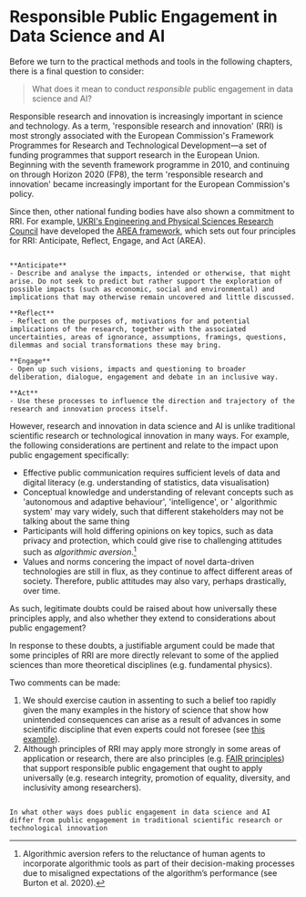 # Responsible Public Engagement in Data Science and AI
Before we turn to the practical methods and tools in the following chapters, there is a final question to consider:

> What does it mean to conduct *responsible* public engagement in data science and AI?

Responsible research and innovation is increasingly important in science and technology.
As a term, 'responsible research and innovation' (RRI) is most strongly associated with the European Commission's Framework Programmes for Research and Technological Development—a set of funding programmes that support research in the European Union.
Beginning with the seventh framework programme in 2010, and continuing on through Horizon 2020 (FP8), the term 'responsible research and innovation' became increasingly important for the European Commission's policy.

Since then, other national funding bodies have also shown a commitment to RRI.
For example, [UKRI's Engineering and Physical Sciences Research Council](https://www.ukri.org/councils/epsrc/) have developed the [AREA framework](https://www.ukri.org/about-us/epsrc/our-policies-and-standards/framework-for-responsible-innovation/), which sets out four principles for RRI: Anticipate, Reflect, Engage, and Act (AREA).

```{admonition} AREA Principles

**Anticipate**
- Describe and analyse the impacts, intended or otherwise, that might arise. Do not seek to predict but rather support the exploration of possible impacts (such as economic, social and environmental) and implications that may otherwise remain uncovered and little discussed.

**Reflect**
- Reflect on the purposes of, motivations for and potential implications of the research, together with the associated uncertainties, areas of ignorance, assumptions, framings, questions, dilemmas and social transformations these may bring.

**Engage**
- Open up such visions, impacts and questioning to broader deliberation, dialogue, engagement and debate in an inclusive way.

**Act**
- Use these processes to influence the direction and trajectory of the research and innovation process itself.
```

However, research and innovation in data science and AI is unlike traditional scientific research or technological innovation in many ways.
For example, the following considerations are pertinent and relate to the impact upon public engagement specifically:

- Effective public communication requires sufficient levels of data and digital literacy (e.g. understanding of statistics, data visualisation)
- Conceptual knowledge and understanding of relevant concepts such as 'autonomous and adaptive behaviour', 'intelligence', or ' algorithmic system' may vary widely, such that different stakeholders may not be talking about the same thing
- Participants will hold differing opinions on key topics, such as data privacy and protection, which could give rise to challenging attitudes such as *algorithmic aversion*.[^aversion]
- Values and norms concering the impact of novel darta-driven technologies are still in flux, as they continue to affect different areas of society. Therefore, public attitudes may also vary, perhaps drastically, over time.

[^aversion]: Algorithmic aversion refers to the reluctance of human agents to incorporate algorithmic tools as part of their decision-making processes due to misaligned expectations of the algorithm’s performance (see Burton et al. 2020).

As such, legitimate doubts could be raised about how universally these principles apply, and also whether they extend to considerations about public engagement?

In response to these doubts, a justifiable argument could be made that some principles of RRI are more directly relevant to some of the applied sciences than more theoretical disciplines (e.g. fundamental physics).

Two comments can be made:

1. We should exercise caution in assenting to such a belief too rapidly given the many examples in the history of science that show how unintended consequences can arise as a result of advances in some scientific discipline that even experts could not foresee (see [this example](../../rri/chapter2/history.md)).
2. Although principles of RRI may apply more strongly in some areas of application or research, there are also principles (e.g. [FAIR principles](https://www.go-fair.org/fair-principles/)) that support responsible public engagement that ought to apply universally (e.g. research integrity, promotion of equality, diversity, and inclusivity among researchers).

```{seealso} Differences of Public Engagement in Data Science and AI (Activity 2.3)

In what other ways does public engagement in data science and AI differ from public engagement in traditional scientific research or technological innovation
```
